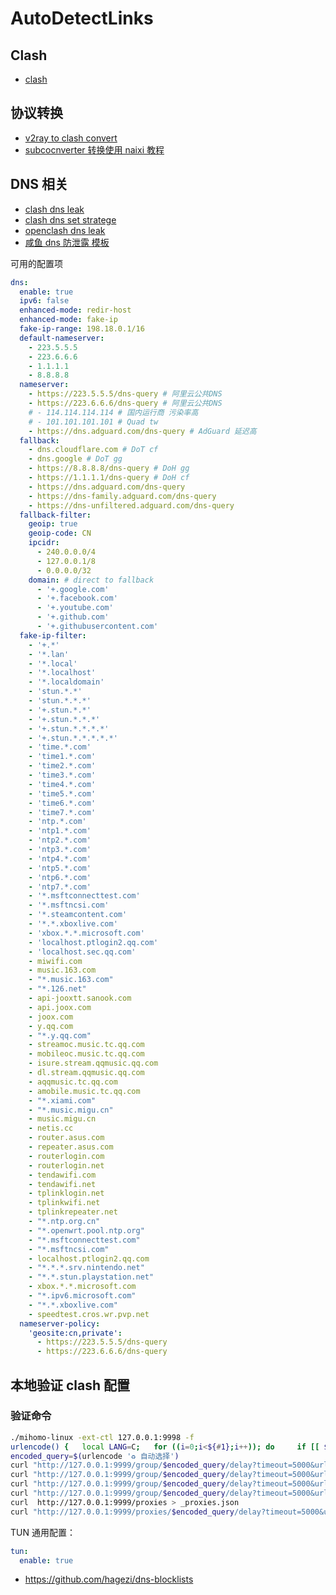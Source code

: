 # AutoDetectLinks


## Clash

- [clash](https://a76yyyy.github.io/clash/zh_CN/)


## 协议转换

- [v2ray to clash convert](https://blog.rezo.fun/protocol-uri-scheme-and-clash-sub-convert/)
- [subcocnverter 转换使用 naixi 教程](https://cdn.naixi.net/thread-2489-1-1.html)

## DNS 相关

- [clash dns leak](https://blog.rezo.fun/test-dns-leakage-caused-by-clash-rules/)
- [clash dns set stratege](https://blog.rezo.fun/combat-dns-pollution-and-leakage-through-reasonable-configuration-of-clash-dns-and-rules/)
- [openclash dns leak](https://clashx.cc/openclash-dns-leak/)
- [咸鱼 dns 防泄露 模板](https://blog.xianyu.one/2024/04/09/sub-server-re/)

可用的配置项

```yaml
dns:
  enable: true
  ipv6: false
  enhanced-mode: redir-host
  enhanced-mode: fake-ip
  fake-ip-range: 198.18.0.1/16
  default-nameserver:
    - 223.5.5.5
    - 223.6.6.6
    - 1.1.1.1
    - 8.8.8.8
  nameserver:
    - https://223.5.5.5/dns-query # 阿里云公共DNS
    - https://223.6.6.6/dns-query # 阿里云公共DNS
    # - 114.114.114.114 # 国内运行商 污染率高
    # - 101.101.101.101 # Quad tw
    - https://dns.adguard.com/dns-query # AdGuard 延迟高
  fallback:
    - dns.cloudflare.com # DoT cf
    - dns.google # DoT gg
    - https://8.8.8.8/dns-query # DoH gg
    - https://1.1.1.1/dns-query # DoH cf
    - https://dns.adguard.com/dns-query
    - https://dns-family.adguard.com/dns-query
    - https://dns-unfiltered.adguard.com/dns-query
  fallback-filter:
    geoip: true
    geoip-code: CN
    ipcidr:
      - 240.0.0.0/4
      - 127.0.0.1/8
      - 0.0.0.0/32
    domain: # direct to fallback
      - '+.google.com'
      - '+.facebook.com'
      - '+.youtube.com'
      - '+.github.com'
      - '+.githubusercontent.com'
  fake-ip-filter:
    - '+.*'
    - '*.lan'
    - '*.local'
    - '*.localhost'
    - '*.localdomain'
    - 'stun.*.*'
    - 'stun.*.*.*'
    - '+.stun.*.*'
    - '+.stun.*.*.*'
    - '+.stun.*.*.*.*'
    - '+.stun.*.*.*.*.*'
    - 'time.*.com'
    - 'time1.*.com'
    - 'time2.*.com'
    - 'time3.*.com'
    - 'time4.*.com'
    - 'time5.*.com'
    - 'time6.*.com'
    - 'time7.*.com'
    - 'ntp.*.com'
    - 'ntp1.*.com'
    - 'ntp2.*.com'
    - 'ntp3.*.com'
    - 'ntp4.*.com'
    - 'ntp5.*.com'
    - 'ntp6.*.com'
    - 'ntp7.*.com'
    - '*.msftconnecttest.com'
    - '*.msftncsi.com'
    - '*.steamcontent.com'
    - '*.*.xboxlive.com'
    - 'xbox.*.*.microsoft.com'
    - 'localhost.ptlogin2.qq.com'
    - 'localhost.sec.qq.com'
    - miwifi.com
    - music.163.com
    - "*.music.163.com"
    - "*.126.net"
    - api-jooxtt.sanook.com
    - api.joox.com
    - joox.com
    - y.qq.com
    - "*.y.qq.com"
    - streamoc.music.tc.qq.com
    - mobileoc.music.tc.qq.com
    - isure.stream.qqmusic.qq.com
    - dl.stream.qqmusic.qq.com
    - aqqmusic.tc.qq.com
    - amobile.music.tc.qq.com
    - "*.xiami.com"
    - "*.music.migu.cn"
    - music.migu.cn
    - netis.cc
    - router.asus.com
    - repeater.asus.com
    - routerlogin.com
    - routerlogin.net
    - tendawifi.com
    - tendawifi.net
    - tplinklogin.net
    - tplinkwifi.net
    - tplinkrepeater.net
    - "*.ntp.org.cn"
    - "*.openwrt.pool.ntp.org"
    - "*.msftconnecttest.com"
    - "*.msftncsi.com"
    - localhost.ptlogin2.qq.com
    - "*.*.*.srv.nintendo.net"
    - "*.*.stun.playstation.net"
    - xbox.*.*.microsoft.com
    - "*.ipv6.microsoft.com"
    - "*.*.xboxlive.com"
    - speedtest.cros.wr.pvp.net
  nameserver-policy:
    'geosite:cn,private':
      - https://223.5.5.5/dns-query
      - https://223.6.6.6/dns-query

```

## 本地验证 clash 配置

### 验证命令

```bash
./mihomo-linux -ext-ctl 127.0.0.1:9998 -f
urlencode() {   local LANG=C;   for ((i=0;i<${#1};i++)); do     if [[ ${1:$i:1} =~ ^[a-zA-Z0-9\.\~\_\-]$ ]]; then       printf "${1:$i:1}";     else       printf '%%%02X' "'${1:$i:1}";     fi;   done; }
encoded_query=$(urlencode '♻️ 自动选择')
curl "http://127.0.0.1:9999/group/$encoded_query/delay?timeout=5000&url=https://www.youtube.com" > _delay_youtube.json
curl "http://127.0.0.1:9999/group/$encoded_query/delay?timeout=5000&url=http://cp.cloudflare.com/generate_204" > _delay_cloudflare.json
curl "http://127.0.0.1:9999/group/$encoded_query/delay?timeout=5000&url=https://www.pinterest.com" > _delay_pinterest.json
curl "http://127.0.0.1:9999/group/$encoded_query/delay?timeout=5000&url=https://www.gstatic.com/generate_204" > _delay_gstatic.json
curl  http://127.0.0.1:9999/proxies > _proxies.json
curl "http://127.0.0.1:9999/proxies/$encoded_query/delay?timeout=5000&url=http://cp.cloudflare.com/generate_204"
```

TUN 通用配置：

```yaml
tun:
  enable: true
```


- <https://github.com/hagezi/dns-blocklists>

